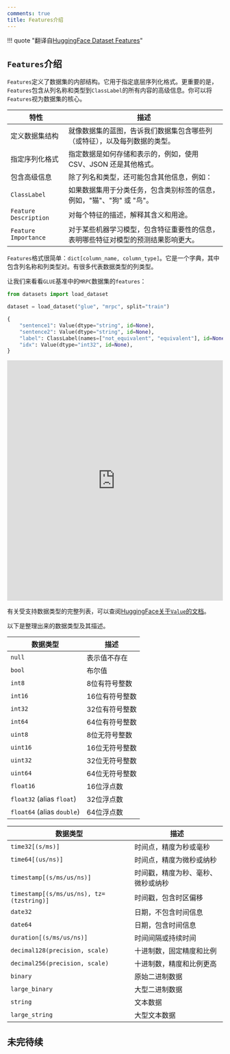 ```yaml
---
comments: true
title: Features介绍
---
```


!!! quote "翻译自[HuggingFace Dataset Features](https://huggingface.co/docs/datasets/main/en/about_dataset_features)"

## `Features`介绍

`Features`定义了数据集的内部结构。它用于指定底层序列化格式。更重要的是，`Features`包含从列名称和类型到`ClassLabel`的所有内容的高级信息。你可以将`Features`视为数据集的核心。

| 特性                  | 描述                                                                               |
| --------------------- | ---------------------------------------------------------------------------------- |
| 定义数据集结构        | 就像数据集的蓝图，告诉我们数据集包含哪些列（或特征），以及每列数据的类型。         |
| 指定序列化格式        | 指定数据是如何存储和表示的，例如，使用 CSV、JSON 还是其他格式。                    |
| 包含高级信息          | 除了列名和类型，还可能包含其他信息，例如：                                         |
| `ClassLabel`          | 如果数据集用于分类任务，包含类别标签的信息，例如，"猫"、"狗" 或 "鸟"。             |
| `Feature Description` | 对每个特征的描述，解释其含义和用途。                                               |
| `Feature Importance`  | 对于某些机器学习模型，包含特征重要性的信息，表明哪些特征对模型的预测结果影响更大。 |

`Features`格式很简单：`dict[column_name, column_type]`。它是一个字典，其中包含列名称和列类型对。有很多代表数据类型的列类型。

让我们来看看`GLUE`基准中的`MRPC`数据集的`features`：

```python
from datasets import load_dataset

dataset = load_dataset("glue", "mrpc", split="train")
```

```python title="dataset.feature"
{
    "sentence1": Value(dtype="string", id=None),
    "sentence2": Value(dtype="string", id=None),
    "label": ClassLabel(names=["not_equivalent", "equivalent"], id=None),
    "idx": Value(dtype="int32", id=None),
}
```

<iframe
  src="https://huggingface.co/datasets/nyu-mll/glue/embed/viewer/mrpc/train"
  frameborder="0"
  width="100%"
  height="560px"
></iframe>

有关受支持数据类型的完整列表，可以查阅[HuggingFace关于`Value`的文档](https://huggingface.co/docs/datasets/main/en/package_reference/main_classes#datasets.Value)。

以下是整理出来的数据类型及其描述。

<div class="grid" markdown>

| 数据类型                   | 描述           |
| -------------------------- | -------------- |
| `null`                     | 表示值不存在   |
| `bool`                     | 布尔值         |
| `int8`                     | 8位有符号整数  |
| `int16`                    | 16位有符号整数 |
| `int32`                    | 32位有符号整数 |
| `int64`                    | 64位有符号整数 |
| `uint8`                    | 8位无符号整数  |
| `uint16`                   | 16位无符号整数 |
| `uint32`                   | 32位无符号整数 |
| `uint64`                   | 64位无符号整数 |
| `float16`                  | 16位浮点数     |
| `float32` (alias `float`)  | 32位浮点数     |
| `float64` (alias `double`) | 64位浮点数     |

| 数据类型                                 | 描述                               |
| ---------------------------------------- | ---------------------------------- |
| `time32[(s/ms)]`                         | 时间点，精度为秒或毫秒             |
| `time64[(us/ns)]`                        | 时间点，精度为微秒或纳秒           |
| `timestamp[(s/ms/us/ns)]`                | 时间戳，精度为秒、毫秒、微秒或纳秒 |
| `timestamp[(s/ms/us/ns), tz=(tzstring)]` | 时间戳，包含时区偏移               |
| `date32`                                 | 日期，不包含时间信息               |
| `date64`                                 | 日期，包含时间信息                 |
| `duration[(s/ms/us/ns)]`                 | 时间间隔或持续时间                 |
| `decimal128(precision, scale)`           | 十进制数，固定精度和比例           |
| `decimal256(precision, scale)`           | 十进制数，精度和比例更高           |
| `binary`                                 | 原始二进制数据                     |
| `large_binary`                           | 大型二进制数据                     |
| `string`                                 | 文本数据                           |
| `large_string`                           | 大型文本数据                       |

</div>

## 未完待续
